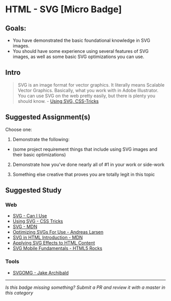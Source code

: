 HTML - SVG [Micro Badge]
=================================================


Goals:
------

- You have demonstrated the basic foundational knowledge in SVG images.
- You should have some experience using several features of SVG images, as well as some basic SVG optimizations you can use.


Intro
-----

> SVG is an image format for vector graphics. It literally means Scalable Vector Graphics. Basically, what you work with in Adobe Illustrator. You can use SVG on the web pretty easily, but there is plenty you should know. - [Using SVG, CSS-Tricks](https://css-tricks.com/using-svg/)



Suggested Assignment(s)
-----------------------

Choose one:

1) Demonstrate the following:  
- (some project requirement things that include using SVG images and their basic optimizations)
 
2) Demonstrate how you've done nearly all of #1 in your work or side-work

3) Something else creative that proves you are totally legit in this topic


Suggested Study
---------------

### Web
- [SVG - Can I Use](http://caniuse.com/#feat=svg)
- [Using SVG - CSS Tricks](https://css-tricks.com/using-svg/)
- [SVG - MDN](https://developer.mozilla.org/en-US/docs/Web/SVG)
- [Optimizing SVGs For Use - Andreas Larsen](https://medium.com/larsenwork-andreas-larsen/optimising-svgs-for-web-use-part-1-67e8f2d4035#.xsrvipkex)
- [SVG in HTML Introduction - MDN](https://developer.mozilla.org/en-US/docs/SVG_In_HTML_Introduction)
- [Applying SVG Effects to HTML Content](https://developer.mozilla.org/en-US/docs/Web/SVG/Applying_SVG_effects_to_HTML_content)
- [SVG Mobile Fundamentals - HTML5 Rocks](http://www.html5rocks.com/en/tutorials/svg/mobile_fundamentals/)

### Tools
- [SVGOMG - Jake Archibald](https://jakearchibald.github.io/svgomg/)



-----

*Is this badge missing something? Submit a PR and review it with a master in this category*
